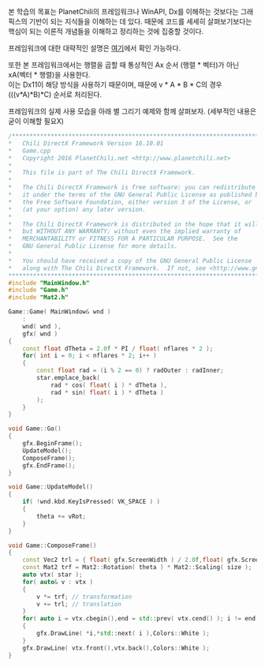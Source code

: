 본 학습의 목표는 PlanetChili의 프레임워크나 WinAPI, Dx를 이해하는 것보다는 그래픽스의 기반이 되는 지식들을 이해하는 데 있다.
때문에 코드를 세세히 살펴보기보다는 핵심이 되는 이론적 개념들을 이해하고 정리하는 것에 집중할 것이다.

프레임워크에 대한 대략적인 설명은 [여기](https://youtu.be/O7dKCaWzvzA?list=PLqCJpWy5Fohe8ucwhksiv9hTF5sfid8lA)에서 확인 가능하다.  

또한 본 프레임워크에서는 행렬을 곱할 때 통상적인 Ax 순서 (행렬 * 벡터)가 아닌 xA(벡터 * 행렬)을 사용한다.  
이는 Dx11이 해당 방식을 사용하기 때문이며, 때문에 v * A * B * C의 경우 (((v*A)*B)*C) 순서로 처리된다.

프레임워크의 실제 사용 모습을 아래 별 그리기 예제와 함께 살펴보자.
(세부적인 내용은 굳이 이해할 필요X)
```c++:Game.cpp
/******************************************************************************************
*	Chili DirectX Framework Version 16.10.01											  *
*	Game.cpp																			  *
*	Copyright 2016 PlanetChili.net <http://www.planetchili.net>							  *
*																						  *
*	This file is part of The Chili DirectX Framework.									  *
*																						  *
*	The Chili DirectX Framework is free software: you can redistribute it and/or modify	  *
*	it under the terms of the GNU General Public License as published by				  *
*	the Free Software Foundation, either version 3 of the License, or					  *
*	(at your option) any later version.													  *
*																						  *
*	The Chili DirectX Framework is distributed in the hope that it will be useful,		  *
*	but WITHOUT ANY WARRANTY; without even the implied warranty of						  *
*	MERCHANTABILITY or FITNESS FOR A PARTICULAR PURPOSE.  See the						  *
*	GNU General Public License for more details.										  *
*																						  *
*	You should have received a copy of the GNU General Public License					  *
*	along with The Chili DirectX Framework.  If not, see <http://www.gnu.org/licenses/>.  *
******************************************************************************************/
#include "MainWindow.h"
#include "Game.h"
#include "Mat2.h"

Game::Game( MainWindow& wnd )
	:
	wnd( wnd ),
	gfx( wnd )
{
	const float dTheta = 2.0f * PI / float( nflares * 2 );
	for( int i = 0; i < nflares * 2; i++ )
	{
		const float rad = (i % 2 == 0) ? radOuter : radInner;
		star.emplace_back(
			rad * cos( float( i ) * dTheta ),
			rad * sin( float( i ) * dTheta )
		);
	}
}

void Game::Go()
{
	gfx.BeginFrame();
	UpdateModel();
	ComposeFrame();
	gfx.EndFrame();
}

void Game::UpdateModel()
{
	if( !wnd.kbd.KeyIsPressed( VK_SPACE ) )
	{
		theta += vRot;
	}
}

void Game::ComposeFrame()
{
	const Vec2 trl = { float( gfx.ScreenWidth ) / 2.0f,float( gfx.ScreenHeight ) / 2.0f };
	const Mat2 trf = Mat2::Rotation( theta ) * Mat2::Scaling( size );
	auto vtx( star );
	for( auto& v : vtx )
	{
		v *= trf; // transformation
		v += trl; // translation
	}
	for( auto i = vtx.cbegin(),end = std::prev( vtx.cend() ); i != end; i++ )
	{
		gfx.DrawLine( *i,*std::next( i ),Colors::White );
	}
	gfx.DrawLine( vtx.front(),vtx.back(),Colors::White );
}
```
